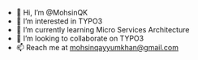 - 👋 Hi, I’m @MohsinQK
- 👀 I’m interested in TYPO3
- 🌱 I’m currently learning Micro Services Architecture
- 💞️ I’m looking to collaborate on TYPO3
- 📫 Reach me at mohsinqayyumkhan@gmail.com

<!---
MohsinQK/MohsinQK is a ✨ special ✨ repository because its `README.md` (this file) appears on your GitHub profile.
You can click the Preview link to take a look at your changes.
--->
